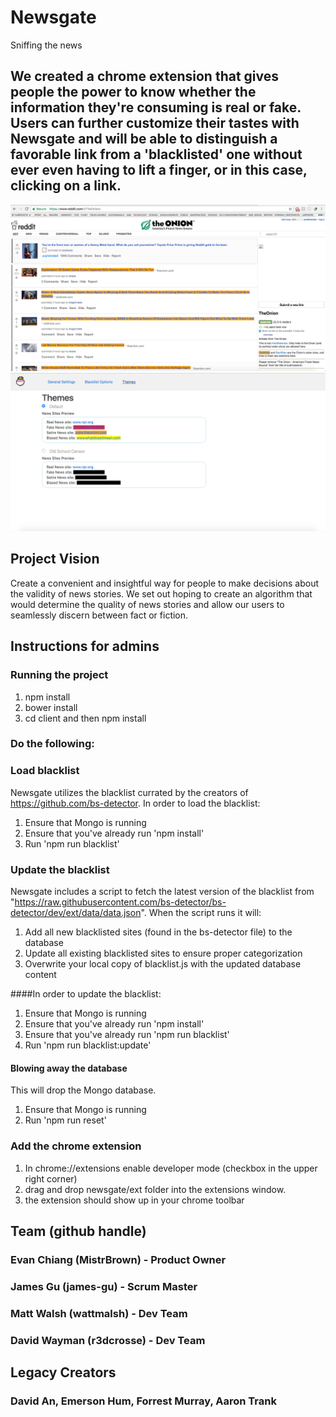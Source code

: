 # Newsgate
Sniffing the news

## We created a chrome extension that gives people the power to know whether the information they're consuming is real or fake. Users can further customize their tastes with Newsgate and will be able to distinguish a favorable link from a 'blacklisted' one without ever even having to lift a finger, or in this case, clicking on a link.

![Newsgate in Action](./newsgate.png "Newsgate in action on r/theonion")
![Theme Options](/newsgate_themes.png "Theme Options")

## Project Vision
Create a convenient and insightful way for people to make decisions about the validity of news stories. We set out hoping to create an algorithm that would determine the quality of news stories and allow our users to seamlessly discern between fact or fiction. 

## Instructions for admins
### Running the project
1) npm install
2) bower install
3) cd client and then npm install 

### Do the following: 

### Load blacklist

Newsgate utilizes the blacklist currated by the creators of https://github.com/bs-detector.  In order to load the blacklist:

1) Ensure that Mongo is running<br>
2) Ensure that you've already run 'npm install'<br>
3) Run 'npm run blacklist'

### Update the blacklist

Newsgate includes a script to fetch the latest version of the blacklist from "https://raw.githubusercontent.com/bs-detector/bs-detector/dev/ext/data/data.json".  When the script runs it will:

1) Add all new blacklisted sites (found in the bs-detector file) to the database<br>
2) Update all existing blacklisted sites to ensure proper categorization<br>
3) Overwrite your local copy of blacklist.js with the updated database content<br>

####In order to update the blacklist:

1) Ensure that Mongo is running<br>
2) Ensure that you've already run 'npm install'<br>
3) Ensure that you've already run 'npm run blacklist'<br>
4) Run 'npm run blacklist:update'

#### Blowing away the database

This will drop the Mongo database.  

1) Ensure that Mongo is running<br>
2) Run 'npm run reset'

### Add the chrome extension
1) In chrome://extensions enable developer mode (checkbox in the upper right corner)
2) drag and drop newsgate/ext folder into the extensions window. 
3) the extension should show up in your chrome toolbar

## Team (github handle)
### Evan Chiang (MistrBrown) - Product Owner 
### James Gu (james-gu) - Scrum Master 
### Matt Walsh (wattmalsh) - Dev Team 
### David Wayman (r3dcrosse) - Dev Team 

## Legacy Creators
### David An, Emerson Hum, Forrest Murray, Aaron Trank 
